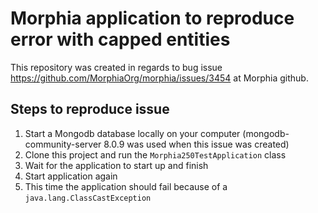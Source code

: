 # Morphia application to reproduce error with capped entities

This repository was created in regards to bug issue https://github.com/MorphiaOrg/morphia/issues/3454 at Morphia github.

## Steps to reproduce issue
1. Start a Mongodb database locally on your computer (mongodb-community-server 8.0.9 was used when this issue was created)
2. Clone this project and run the `Morphia250TestApplication` class
3. Wait for the application to start up and finish
4. Start application again
5. This time the application should fail because of a `java.lang.ClassCastException`
